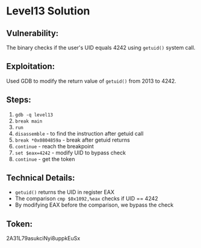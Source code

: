 # Level13 Solution

## Vulnerability:
The binary checks if the user's UID equals 4242 using `getuid()` system call.

## Exploitation:
Used GDB to modify the return value of `getuid()` from 2013 to 4242.

## Steps:
1. `gdb -q level13`
2. `break main`
3. `run` 
4. `disassemble` - to find the instruction after getuid call
5. `break *0x0804859a` - break after getuid returns
6. `continue` - reach the breakpoint
7. `set $eax=4242` - modify UID to bypass check
8. `continue` - get the token

## Technical Details:
- `getuid()` returns the UID in register EAX
- The comparison `cmp $0x1092,%eax` checks if UID == 4242
- By modifying EAX before the comparison, we bypass the check

## Token:
2A31L79asukciNyi8uppkEuSx